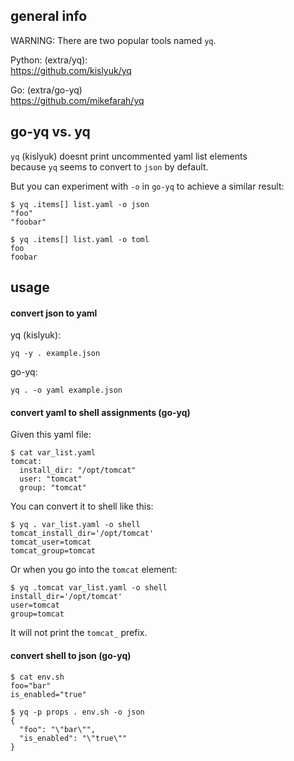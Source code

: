 ## general info

WARNING: There are two popular tools named `yq`.

Python: (extra/yq):\
https://github.com/kislyuk/yq

Go: (extra/go-yq)\
https://github.com/mikefarah/yq

## go-yq vs. yq

`yq` (kislyuk) doesnt print uncommented yaml list elements \
because `yq` seems to convert to `json` by default.

But you can experiment with `-o` in `go-yq` to achieve a similar result:
```
$ yq .items[] list.yaml -o json
"foo"
"foobar"
```

```
$ yq .items[] list.yaml -o toml
foo
foobar
```

## usage

#### convert json to yaml

yq (kislyuk):
```
yq -y . example.json
```

go-yq:
```
yq . -o yaml example.json
```

#### convert yaml to shell assignments (go-yq)

Given this yaml file:
```
$ cat var_list.yaml
tomcat:
  install_dir: "/opt/tomcat"
  user: "tomcat"
  group: "tomcat"
```

You can convert it to shell like this:
```
$ yq . var_list.yaml -o shell
tomcat_install_dir='/opt/tomcat'
tomcat_user=tomcat
tomcat_group=tomcat
```

Or when you go into the `tomcat` element:
```
$ yq .tomcat var_list.yaml -o shell
install_dir='/opt/tomcat'
user=tomcat
group=tomcat
```
It will not print the `tomcat_` prefix.

#### convert shell to json (go-yq)

```
$ cat env.sh
foo="bar"
is_enabled="true"
```

```
$ yq -p props . env.sh -o json
{
  "foo": "\"bar\"",
  "is_enabled": "\"true\""
}
```
